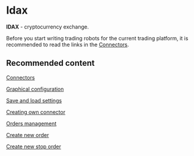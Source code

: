 # Idax

**IDAX** \- cryptocurrency exchange.

Before you start writing trading robots for the current trading platform, it is recommended to read the links in the [Connectors](API_Connectors.md). 

## Recommended content

[Connectors](API_Connectors.md)

[Graphical configuration](API_ConnectorsUIConfiguration.md)

[Save and load settings](API_Connectors_SaveConnectorSettings.md)

[Creating own connector](ConnectorCreating.md)

[Orders management](Orders.md)

[Create new order](CreateNewOrder.md)

[Create new stop order](API_StopOrders.md)
